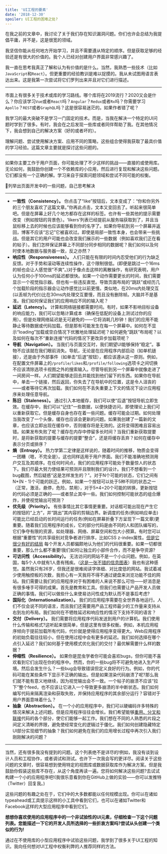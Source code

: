 ```yaml
---
title: 'UI工程的要素'
date: '2018-12-30'
spoiler: UI工程的困难之处?
---
```


在我之前的文章中，我讨论了关于我们存在知识漏洞问题。你们也许会总结为我提倡平庸，并不是，这是很宽的领域。

我坚信你能从任何地方开始学习，并且不需要遵从特定的顺序。但是获取足够的经验还是有很大的价值的。我个人已经对创建用户界面非常感兴趣了。

我一直在思考我真正了解和认为有价值的是什么。当然，我熟悉一些技术（比如`JavaScript`和`React`）。但更重要的经验教训是难以捉摸的。我从未试图用语言表达出来。这是我第一次尝试将它们罗列出来并且对它们进行描述。

***

市面上有很多关于技术或库的学习路线。哪个库将在2019流行？2020又会是什么？你应该学习`Vue`或者`React`吗？`Angular`？`Redux`或者`Rx`吗？你需要学习`Apollo`？`REST`或者`GraphQL`吗？这是很容易迷茫的。如果作者错了呢？

我学习的最大突破不是学习一门固定的技术。而是，当我在解决一个特定的UI问题时学到了很多。有时，我会在之后发现一些库或者同伴帮助了我。在其他情况下，我会想到自己的解决方案（好的或者坏的）。

理解问题、尝试使用解决方案、应用不同的策略，这些组合使得我获取了最具价值的学习经验。这篇文章主要就是探讨这些问题的。

***

如果你主要工作于用户页面，你可能处理了不少这样的挑战——直接的或使用库。无论如何，我鼓励你创建一个不依赖库的小应用，然后进行复现和解决这些问题。它们都没有一个正确的解。学习来自于探索问题领域和尝试不同可能的权衡。

🤔列举出页面开发中的一些问题，自己思考解决
***

* **一致性（Consistency）。** 你点击了“like”按钮后，文本变成了：“你和你另外的三个朋友喜欢了这篇文章。”你再此点击，文本又变回去了。听起来很简单吧。但是在屏幕上好几个地方都存在这样的标签。也许有一些其他的提示需要改变（例如按钮的背景色）。‘likers’列表已经提前从服务端获取到了，并且当鼠标移上去的时候也应该能够看到你的名字了。如果你导航到另一个屏幕并返回，博客不应该“忘记”它被喜欢过。即使是局部一致性本身，也会带来一些挑战。但是其它的用户可能也会改变我们展示的一些数据（例如喜欢我们正在看的帖子）。我们怎样保证屏幕上不同部分同步相同的数据呢？我们如何以及何时使本地数据与服务器一致，反之亦然？
* **响应性（Responsiveness）。** 人们只能在有限的时间内忍受他们的行为缺乏反馈。对于手势和滚动等连续性操作，这个限制很低。(即便是跳过一个16ms的帧也会让人感觉很“不爽”。)对于像点击这样的离散操作，有研究表明，用户认为任何小于100ms的延迟都很快。如果一个动作需要更长的时间，我们需要显示一个视觉指示器。但也有一些违反直觉。导致页面布局的“跳跃”或经历几个加载阶段的指示器会让动作感觉比以前更慢。类似地，在20ms内处理交互(以丢帧为代价)比在30ms内处理交互要慢，而且没有删除帧。大脑并不是基准。我们如何保证我们的应用响应不同的输入呢？
* **延迟（Latency）。** 计算和网络链接都需要时间。有时，如果不影响目标设备的响应能力，我们可以忽略计算成本（确保在低配的设备上测试过你的应用）。但是处理网络延迟是无可避免的——它将消耗几秒钟！我们的应用不能静止等待数据或代码加载。但是那有可能发生在每一个屏幕中。如何在不显示“loading”加载或空白情况下优雅地处理延迟呢？如何避免“跳跃”布局呢？以及如何在每次不“重新连接”代码的情况下更改异步加载项呢？
* **导航（Navigation）。** 当我们与页面交互时，我们期望UI能够保持“稳定”。事物不应该就在我们眼前消失。导航，无论是在应用程序内部启动（如单机链接），还是由于外部事件（如单击“后退”按钮），都应该遵从这一原则。例如，在配置文件屏幕上的`/profile/likes`和`/profile/following`选项卡之间切换不应该清除选项卡视图之外的搜索输入。尽管导航到另一个屏幕中就像走进了一间房间一样。人们期望能够走回去并能找到他们留下的东西。如果你在导航中，单击一个链接，然后返回，你失去了在导航中的位置，这是令人沮丧的——或者等待它再次加载。我们如何在不丢失重要上下文的情况下设计应用程序来处理任意导航。
* **陈旧（Staleness）。** 通过引入本地缓存，我们可以使“后退”按钮导航立即生效。在缓存中，我们可以“记住”一些数据，以便快捷访问，即使理论上我们可以重新获取它。但是缓存自身也存在着一些问题。缓存可能会过期。如何处理当我改变了一个头像，缓存也应该会更新的问题。如果我创建了一篇新的文章，也应该立即出现在缓存中，否则缓存将是无效的。这将变得困难且容易出错。如果发布失败了呢？缓存在内存中停留多长时间？当我们重新获取提要时，是将新获取的提要与缓存的提要“整合”，还是将缓存丢弃？如何在缓存中表示分页或排序？
* **熵（Entropy）。** 热力学第二定律是这样说的，随着时间的推移，物质会变得一团糟（嗯，不完全是）。这也同样适用于用户界面。我们不能准确地预测用户交互及其顺序。在任何时间点，我们的应用程序可能处于数量惊人的状态下。我们尽最大努力使结果可预测并且限制我们的设计。我们不想看到一个bug截图，然后疑惑“这是怎样发生的？”。对于N个可能的状态，它们之间有N*(N - 1)个可能的跃迁。例如，如果一个按钮可以处于5种不同的状态之一（正常，激活，悬停，危险，禁用），对于5×4=20个可能的转换，更新按钮的代码必须是正确的——或者禁止其中一些。我们如何控制可能状态的组合爆炸，并使视觉输出可预测？
* **优先级（Priority）。** 有些事情比其它事情更重要。对话框可能出现在产生它的按钮的“上方”，并“跳出”其内容的剪辑边界。新调度的任务(例如响应单击)可能比已经启动的长时间运行的任务(例如在屏幕折叠下方呈现下一篇文章)更重要。随着我们应用程序的成长，它的部分代码是由不同的人和团队编写的，它们争夺有限的资源，如处理器、网络、屏幕空间和包大小预算。有时您可以根据“重要性”的共享级别对竞争者进行排序，比如CSS z-index属性。[但是它很少有好的结局](https://blogs.msdn.microsoft.com/oldnewthing/20050607-00/?p=35413) 每个开发人员都偏颇地认为他们的代码很重要。如果一切都很重要，那么什么都不重要!我们如何让独立的小部件合作，而不是争夺资源?
* **可访问性（Accessibility）。** 无法访问的网站不是一个小众问题。例如，在英国，每5个人中就有1人患有残疾。（[这是一张不错的信息图表](https://www.abrightclearweb.com/web-accessibility-in-the-uk/)）我也有这种感觉。虽然我只有26岁，但我还是很难阅读字体细、对比度低的网站。我试着减少使用触控板的次数，我担心有一天我将不得不通过键盘来浏览功能不佳的网站。我们需要让我们的应用程序对于有困难的人来说不那么可怕——好消息是有很多唾手可得的成果。首先是教育和工具。但我们也需要让产品开发人员做正确的事情。我们可以做些什么来使易访问性成为默认而不是事后考虑?
* **国际化（Internationalization）。** 我们的应用程序需要在全世界各地运行。人们不仅会说不同的语言，而且我们还需要用产品工程师最少的工作量来支持从右到左的布局。我们如何在不牺牲延迟和响应性的情况下支持不同的语言？
* **交付（Delivery）。** 我们需要将应用程序代码发送到用户的计算机。我们使用什么传输和格式?这听起来很简单，但是这里有很多权衡。例如，本机应用程序倾向于提前加载所有代码，代价就是使得应用程序变得更大。Web应用程序的初始负载往往较小，但在使用过程中会有更多的延迟。我们如何选择在哪个点引入延迟？我们如何基于使用模式优化我们的交付？最优解需要什么样的数据？
* **伸缩性（Resilience）。** 如果你是昆虫学者你可能会喜欢bugs，但你可能不喜欢看到它们出现在你的程序中。然而，你的一些bug将不可避免地进入生产环境。然后会发生什么？一些bug会导致错误但定义良好的行为。例如，你的代码可能在某些条件下显示不正确的输出。但是如果渲染代码崩溃了呢?那么我们就不能有意义地继续，因为视觉输出会不一致。一个帖子的崩溃不应该“拉下”整个feed，也不应该让它进入一个导致更多崩溃的半中断状态。我们如何编写代码来隔离渲染和获取失败，并保持应用程序的其余部分运行？容错对于用户界面意味着什么？
* **抽象（Abstraction）。** 在一个小的应用程序中，我们可以硬编码许多特殊的情况来解决上述问题。但是应用程序往往会增长。我们希望能够[重用、分叉和联接](https://indesign.io/optimized-for-change/)代码的各个部分，使它们能够一起工作。我们想在不同的人熟悉的片段之间定义清晰的界限，避免使经常变化的逻辑过于僵化。我们如何创建隐藏特定UI部分实现细节的抽象？我们如何避免在我们的应用增长过程中再次引入我们刚刚解决的问题？

***

当然，还有很多我没有提到的问题。这个列表绝不是详尽的!例如，我没有谈到设计人员和工程协作，或者调试和测试。也许下一次我会写的更详尽。阅读关于这些问题的文章时，很容易想到使用特定的视图库或数据获取库作为解决方案。但是我鼓励你假装这些库不存在，从这个角度再读一遍。您将如何解决这些问题?去试试构建一个小的应用程序吧!(我很乐意看到你在GitHub上做的实验——你可以发推特（Twitter）回复我。)

这些问题的有趣之处在于，它们中的大多数都能以任何规模出现。你可以在诸如typeahead或工具提示这样的小工具中看到它们，也可以在诸如Twitter和Facebook这样的大型应用程序中看到它们。

**想想你喜欢使用的应用程序中的一个非试验性的UI元素，仔细检查一下这个问题列表。您能描述一下它的开发人员所选择的一些折衷方案吗?尝试从头创建一个类似的行为!**

通过在不使用库的小型应用程序中试验这些问题，我学到了很多关于UI工程的知识。我向任何想对UI工程中权衡利弊的人推荐同样的方法。